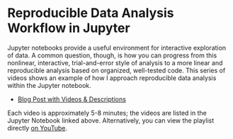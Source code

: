 # Reproducible Data Analysis Workflow in Jupyter

Jupyter notebooks provide a useful environment for interactive exploration of data. A common question, though, is how you can progress from this nonlinear, interactive, trial-and-error style of analysis to a more linear and reproducible analysis based on organized, well-tested code.
This series of videos shows an example of how I approach reproducible data analysis within the Jupyter notebook.

- [Blog Post with Videos & Descriptions](https://jakevdp.github.io/blog/2017/03/03/reproducible-data-analysis-in-jupyter/)

Each video is approximately 5-8 minutes; the videos are listed in the Jupyter Notebook linked above.
Alternatively, you can view the playlist directly [on YouTube](https://www.youtube.com/playlist?list=PLYCpMb24GpOC704uO9svUrihl-HY1tTJJ).
